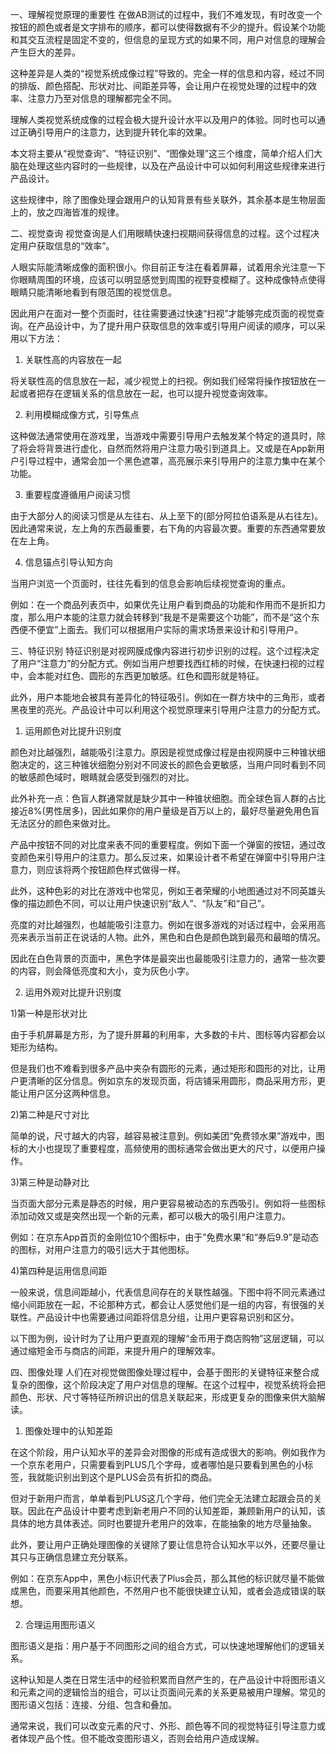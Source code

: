 一、理解视觉原理的重要性
在做AB测试的过程中，我们不难发现，有时改变一个按钮的颜色或者是文字排布的顺序，都可以使得数据有不少的提升。假设某个功能和其交互流程是固定不变的，但信息的呈现方式的如果不同，用户对信息的理解会产生巨大的差异。

这种差异是人类的“视觉系统成像过程”导致的。完全一样的信息和内容，经过不同的排版、颜色搭配、形状对比、间距差异等，会让用户在视觉处理的过程中的效率、注意力乃至对信息的理解都完全不同。

理解人类视觉系统成像的过程会极大提升设计水平以及用户的体验。同时也可以通过正确引导用户的注意力，达到提升转化率的效果。

本文将主要从“视觉查询”、“特征识别”、“图像处理”这三个维度，简单介绍人们大脑在处理这些内容时的一些规律，以及在产品设计中可以如何利用这些规律来进行产品设计。

这些规律中，除了图像处理会跟用户的认知背景有些关联外，其余基本是生物层面上的，放之四海皆准的规律。

二、视觉查询
视觉查询是人们用眼睛快速扫视期间获得信息的过程。这个过程决定用户获取信息的“效率”。

人眼实际能清晰成像的面积很小。你目前正专注在看着屏幕，试着用余光注意一下你眼睛周围的环境，应该可以明显感觉到周围的视野变模糊了。这种成像特点使得眼睛只能清晰地看到有限范围的视觉信息。

因此用户在面对一整个页面时，往往需要通过快速“扫视”才能够完成页面的视觉查询。在产品设计中，为了提升用户获取信息的效率或引导用户阅读的顺序，可以采用以下方法：

1. 关联性高的内容放在一起

将关联性高的信息放在一起，减少视觉上的扫视。例如我们经常将操作按钮放在一起或者把存在逻辑关系的信息放在一起，也可以提升视觉查询效率。

2. 利用模糊成像方式，引导焦点

这种做法通常使用在游戏里，当游戏中需要引导用户去触发某个特定的道具时，除了将会将背景进行虚化，自然而然将用户注意力吸引到道具上。又或是在App新用户引导过程中，通常会加一个黑色遮罩，高亮展示来引导用户的注意力集中在某个功能。

3. 重要程度遵循用户阅读习惯

由于大部分人的阅读习惯是从左往右、从上至下的(部分阿拉伯语系是从右往左)。因此通常来说，左上角的东西最重要，右下角的内容最次要。重要的东西通常要放在左上角。

4. 信息锚点引导认知方向

当用户浏览一个页面时，往往先看到的信息会影响后续视觉查询的重点。

例如：在一个商品列表页中，如果优先让用户看到商品的功能和作用而不是折扣力度，那么用户本能的注意力就会转移到“我是不是需要这个功能”，而不是“这个东西便不便宜”上面去。我们可以根据用户实际的需求场景来设计和引导用户。

三、特征识别
特征识别是对视网膜成像内容进行初步识别的过程。这个过程决定了用户“注意力”的分配方式。例如当用户想要找西红柿的时候，在快速扫视的过程中，会本能对红色、圆形的东西更加敏感。红色和圆形就是特征。

此外，用户本能地会被具有差异化的特征吸引。例如在一群方块中的三角形，或者黑夜里的亮光。产品设计中可以利用这个视觉原理来引导用户注意力的分配方式。

1. 运用颜色对比提升识别度

颜色对比越强烈，越能吸引注意力。原因是视觉成像过程是由视网膜中三种锥状细胞决定的，这三种锥状细胞分别对不同波长的颜色会更敏感，当用户同时看到不同的敏感颜色域时，眼睛就会感受到强烈的对比。

此外补充一点：色盲人群通常就是缺少其中一种锥状细胞。而全球色盲人群的占比接近8%(男性居多)，因此如果你的用户量级是百万以上的，最好尽量避免用色盲无法区分的颜色来做对比。

产品中按钮不同的对比度来表不同的重要程度。例如下面一个弹窗的按钮，通过改变颜色来引导用户的注意力。那么反过来，如果设计者不希望在弹窗中引导用户注意力，则应该将两个按钮颜色样式做得一样。

此外，这种色彩的对比在游戏中也常见，例如王者荣耀的小地图通过对不同英雄头像的描边颜色不同，可以让用户快速识别“敌人”、“队友”和“自己”。

亮度的对比越强烈，也越能吸引注意力。例如在很多游戏的对话过程中，会采用高亮来表示当前正在说话的人物。此外，黑色和白色是颜色跳到最亮和最暗的情况。

因此在白色背景的页面中，黑色字体是最突出也最能吸引注意力的，通常一些次要的内容，则会降低亮度和大小，变为灰色小字。

2. 运用外观对比提升识别度

1)第一种是形状对比

由于手机屏幕是方形，为了提升屏幕的利用率，大多数的卡片、图标等内容都会以矩形为结构。

但是我们也不难看到很多产品中夹杂有圆形的元素，通过矩形和圆形的对比，让用户更清晰的区分信息。例如京东的发现页面，将店铺采用圆形，商品采用方形，更能让用户区分这两种信息。

2)第二种是尺寸对比

简单的说，尺寸越大的内容，越容易被注意到。例如美团“免费领水果”游戏中，图标的大小也提现了重要程度，高频使用的图标通常会做出更大的尺寸，以便用户操作。

3)第三种是动静对比

当页面大部分元素是静态的时候，用户更容易被动态的东西吸引。例如将一些图标添加动效又或是突然出现一个新的元素，都可以极大的吸引用户注意力。

例如：在京东App首页的金刚位10个图标中，由于”免费水果“和“券后9.9”是动态的图标，对用户注意力的吸引远大于其他图标。

4)第四种是运用信息间距

一般来说，信息间距越小，代表信息间存在的关联性越强。下图中将不同元素通过缩小间距放在一起，不论那种方式，都会让人感觉他们是一组的内容，有很强的关联性。产品设计中也需要通过间距将信息分组，让用户更容易识别和区分。

以下图为例，设计时为了让用户更直观的理解“金币用于商店购物”这层逻辑，可以通过缩短金币与商店的间距，来提升用户的理解效率。

四、图像处理
人们在对视觉做图像处理过程中，会基于图形的关键特征来整合成复杂的图像，这个阶段决定了用户对信息的理解。在这个过程中，视觉系统将会把颜色、形状、尺寸等特征所辨识出的信息关联起来，形成更复杂的图像来供大脑解读。

1. 图像处理中的认知差距

在这个阶段，用户认知水平的差异会对图像的形成有造成很大的影响。例如我作为一个京东老用户，只需要看到PLUS几个字母，或者哪怕是只要看到黑色的小标签，我就能识别出到这个是PLUS会员有折扣的商品。

但对于新用户而言，单单看到PLUS这几个字母，他们完全无法建立起跟会员的关联。因此在产品设计中要考虑到新老用户不同的认知差距，兼顾新用户的认知，该具体的地方具体表述。同时也要提升老用户的效率，在能抽象的地方尽量抽象。

此外，要让用户正确处理图像的关键除了要让信息符合认知水平以外，还要尽量让其只与正确信息建立充分联系。

例如：在京东App中，黑色小标识代表了Plus会员，那么其他的标识就尽量不能做成黑色，而要采用其他颜色，不然用户也不能很快建立认知，或者会造成错误的联想。

2. 合理运用图形语义

图形语义是指：用户基于不同图形之间的组合方式，可以快速地理解他们的逻辑关系。

这种认知是人类在日常生活中的经验积累而自然产生的，在产品设计中将图形语义和元素之间的逻辑恰当的组合，可以让页面间元素的关系更易被用户理解。常见的图形语义包括：连接、分组、包含和叠加。

通常来说，我们可以改变元素的尺寸、外形、颜色等不同的视觉特征引导注意力或者体现产品个性。但不能改变图形语义，否则会给用户造成误解。